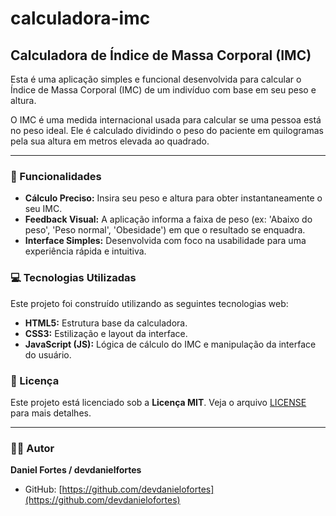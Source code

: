 # calculadora-imc

## Calculadora de Índice de Massa Corporal (IMC)

Esta é uma aplicação simples e funcional desenvolvida para calcular o Índice de Massa Corporal (IMC) de um indivíduo com base em seu peso e altura.

O IMC é uma medida internacional usada para calcular se uma pessoa está no peso ideal. Ele é calculado dividindo o peso do paciente em quilogramas pela sua altura em metros elevada ao quadrado.

---

### 🚀 Funcionalidades

* **Cálculo Preciso:** Insira seu peso e altura para obter instantaneamente o seu IMC.
* **Feedback Visual:** A aplicação informa a faixa de peso (ex: 'Abaixo do peso', 'Peso normal', 'Obesidade') em que o resultado se enquadra.
* **Interface Simples:** Desenvolvida com foco na usabilidade para uma experiência rápida e intuitiva.

### 💻 Tecnologias Utilizadas

Este projeto foi construído utilizando as seguintes tecnologias web:

* **HTML5:** Estrutura base da calculadora.
* **CSS3:** Estilização e layout da interface.
* **JavaScript (JS):** Lógica de cálculo do IMC e manipulação da interface do usuário.

### 📝 Licença

Este projeto está licenciado sob a **Licença MIT**. Veja o arquivo [LICENSE](LICENSE) para mais detalhes.

---

### 🧑‍💻 Autor

**Daniel Fortes / devdanielfortes**
* GitHub: [https://github.com/devdanielofortes](https://github.com/devdanielofortes)